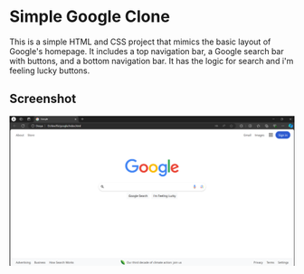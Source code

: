 # Simple Google Clone

This is a simple HTML and CSS project that mimics the basic layout of Google's homepage. It includes a top navigation bar, a Google search bar with buttons, and a bottom navigation bar. It has the logic for search and i'm feeling lucky buttons.

## Screenshot

![Screenshot](screenshot.png)